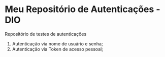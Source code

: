 # Meu Repositório de Autenticações - DIO
Repositório de testes de autenticações

1. Autenticação via nome de usuário e senha;
2. Autenticação via Token de acesso pessoal;